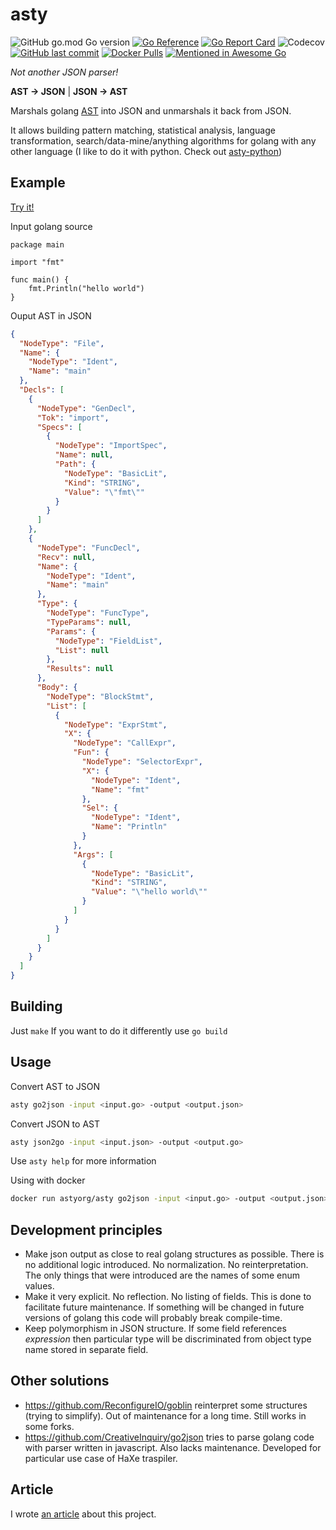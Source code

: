 # asty

![GitHub go.mod Go version](https://img.shields.io/github/go-mod/go-version/asty-org/asty)
[![Go Reference](https://pkg.go.dev/badge/github.com/asty-org/asty.svg)](https://pkg.go.dev/github.com/asty-org/asty)
[![Go Report Card](https://goreportcard.com/badge/github.com/asty-org/asty)](https://goreportcard.com/report/github.com/asty-org/asty)
![Codecov](https://img.shields.io/codecov/c/github/asty-org/asty)
[![GitHub last commit](https://img.shields.io/github/last-commit/asty-org/asty)](https://github.com/asty-org/asty)
[![Docker Pulls](https://img.shields.io/docker/pulls/astyorg/asty)](https://hub.docker.com/r/astyorg/asty)
[![Mentioned in Awesome Go](https://awesome.re/mentioned-badge.svg)](https://github.com/avelino/awesome-go#code-analysis)

_Not another JSON parser!_

**AST &#8594; JSON** | **JSON &#8594; AST**

Marshals golang [AST](https://pkg.go.dev/go/ast) into JSON and unmarshals it back from JSON.

It allows building pattern matching, statistical analysis, language transformation, search/data-mine/anything algorithms 
for golang with any other language (I like to do it with python. Check out [asty-python](https://github.com/asty-org/asty-python))

## Example

[Try it!](https://asty-org.github.io/)

Input golang source
```golang
package main

import "fmt"

func main() {
    fmt.Println("hello world")
}
```

Ouput AST in JSON
```json
{
  "NodeType": "File",
  "Name": {
    "NodeType": "Ident",
    "Name": "main"
  },
  "Decls": [
    {
      "NodeType": "GenDecl",
      "Tok": "import",
      "Specs": [
        {
          "NodeType": "ImportSpec",
          "Name": null,
          "Path": {
            "NodeType": "BasicLit",
            "Kind": "STRING",
            "Value": "\"fmt\""
          }
        }
      ]
    },
    {
      "NodeType": "FuncDecl",
      "Recv": null,
      "Name": {
        "NodeType": "Ident",
        "Name": "main"
      },
      "Type": {
        "NodeType": "FuncType",
        "TypeParams": null,
        "Params": {
          "NodeType": "FieldList",
          "List": null
        },
        "Results": null
      },
      "Body": {
        "NodeType": "BlockStmt",
        "List": [
          {
            "NodeType": "ExprStmt",
            "X": {
              "NodeType": "CallExpr",
              "Fun": {
                "NodeType": "SelectorExpr",
                "X": {
                  "NodeType": "Ident",
                  "Name": "fmt"
                },
                "Sel": {
                  "NodeType": "Ident",
                  "Name": "Println"
                }
              },
              "Args": [
                {
                  "NodeType": "BasicLit",
                  "Kind": "STRING",
                  "Value": "\"hello world\""
                }
              ]
            }
          }
        ]
      }
    }
  ]
}
```

## Building

Just `make`
If you want to do it differently use `go build`

## Usage

Convert AST to JSON
```bash
asty go2json -input <input.go> -output <output.json>
```

Convert JSON to AST
```bash
asty json2go -input <input.json> -output <output.go>
```

Use `asty help` for more information

Using with docker

```bash
docker run astyorg/asty go2json -input <input.go> -output <output.json>
```

## Development principles

- Make json output as close to real golang structures as possible. There is no additional logic introduced. 
No normalization. No reinterpretation. The only things that were introduced are the names of some enum values.
- Make it very explicit. No reflection. No listing of fields. This is done to facilitate future maintenance. 
If something will be changed in future versions of golang this code will probably break compile-time.
- Keep polymorphism in JSON structure. If some field references _expression_ then particular type will be 
discriminated from object type name stored in separate field.

## Other solutions

- https://github.com/ReconfigureIO/goblin reinterpret some structures (trying to simplify). 
Out of maintenance for a long time. Still works in some forks.
- https://github.com/CreativeInquiry/go2json tries to parse golang code with parser written in javascript.
Also lacks maintenance. Developed for particular use case of HaXe traspiler.

## Article

I wrote [an article](https://dev.to/evgenus/analyzing-ast-in-go-with-json-tools-36dg) about this project.
